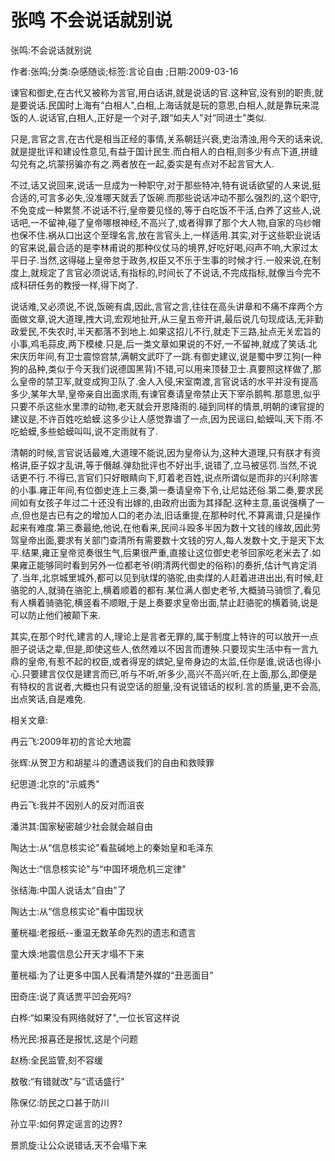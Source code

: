 # 张鸣  不会说话就别说    
    
张鸣:不会说话就别说    
作者:张鸣;分类:杂感随谈;标签:言论自由 ;日期:2009-03-16    
谏官和御史,在古代又被称为言官,用白话讲,就是说话的官.这种官,没有别的职责,就是要说话.民国时上海有“白相人",白相,上海话就是玩的意思,白相人,就是靠玩来混饭的人.说话官,白相人,正好是一个对子,跟“如夫人"对“同进士"类似.    
只是,言官之言,在古代是相当正经的事情,关系朝廷兴衰,吏治清浊,用今天的话来说,就是提批评和建设性意见,有益于国计民生.而白相人的白相,则多少有点下道,拼缝勾兑有之,坑蒙拐骗亦有之.两者放在一起,委实是有点对不起言官大人.    
不过,话又说回来,说话一旦成为一种职守,对于那些特冲,特有说话欲望的人来说,挺合适的,可言多必失,没准哪天就丢了饭碗.而那些说话冲动不那么强烈的,这个职守,不免变成一种累赘.不说话不行,皇帝要见怪的,等于白吃饭不干活,白养了这些人,说话吧,一不留神,碰了皇帝哪根神经,不高兴了,或者得罪了那个大人物,自家的乌纱帽也保不住.祸从口出这个至理名言,放在言官头上,一样适用.其实,对于这些职业说话的官来说,最合适的是李林甫说的那种仪仗马的境界,好吃好喝,闷声不响,大家过太平日子.当然,这得碰上皇帝怠于政务,权臣又不乐于生事的时候才行.一般来说,在制度上,就规定了言官必须说话,有指标的,时间长了不说话,不完成指标,就像当今完不成科研任务的教授一样,得下岗了.    
说话难,又必须说,不说,饭碗有虞,因此,言官之言,往往在高头讲章和不痛不痒两个方面做文章,说大道理,拽大词,宏观地扯开,从三皇五帝开讲,最后说几句现成话,无非勤政爱民,不失农时,半天都落不到地上.如果这招儿不行,就走下三路,扯点无关宏旨的小事,鸡毛蒜皮,两下模棱.只是,后一类文章如果说的不好,一不留神,就成了笑话.北宋庆历年间,有卫士震惊宫禁,满朝文武吓了一跳.有御史建议,说是蜀中罗江狗(一种狗的品种,类似于今天我们说德国黑背)不错,可以用来顶替卫士.真要照这样做了,那么皇帝的禁卫军,就变成狗卫队了.金人入侵,宋室南渡,言官说话的水平并没有提高多少,某年大旱,皇帝亲自出面求雨,有谏官奏请皇帝禁止天下宰杀鹅鸭.那意思,似乎只要不杀这些水里漂的动物,老天就会开恩降雨的.碰到同样的情景,明朝的谏官提的建议是,不许百姓吃蛤蟆.这多少让人感觉靠谱了一点,因为民谣曰,蛤蟆叫,天下雨.不吃蛤蟆,多些蛤蟆叫叫,说不定雨就有了.    
清朝的时候,言官说话最难,大道理不能说,因为皇帝认为,这种大道理,只有朕才有资格讲,臣子奴才乱讲,等于僭越.弹劾批评也不好出手,说错了,立马被惩罚.当然,不说话更不行.不得已,言官们只好眼睛向下,盯着老百姓,说点所谓似是而非的兴利除害的小事.雍正年间,有位御史连上三奏,第一奏请皇帝下令,让尼姑还俗.第二奏,要求民间如有女孩子年过二十还没有出嫁的,由政府出面为其择配.这种主意,虽说强横了一点,但也是古已有之的增加人口的老办法,旧话重提,在那种时代,不算离谱,只是操作起来有难度.第三奏最绝,他说,在他看来,民间斗殴多半因为数十文钱的缘故,因此劳驾皇帝出面,要求有关部门查清所有需要数十文钱的穷人,每人发数十文,于是天下太平.结果,雍正皇帝览奏很生气,后果很严重,直接让这位御史老爷回家吃老米去了.如果雍正能够同时看到另外一位都老爷(明清两代御史的俗称)的奏折,估计气肯定消了.当年,北京城里城外,都可以见到驮煤的骆驼,由卖煤的人赶着进进出出,有时候,赶骆驼的人,就骑在骆驼上,横着顺着的都有.某位满人御史老爷,大概骑马骑惯了,看见有人横着骑骆驼,横竖看不顺眼,于是上奏要求皇帝出面,禁止赶骆驼的横着骑,说是可以防止他们被颠下来.    
其实,在那个时代,建言的人,理论上是言者无罪的,属于制度上特许的可以放开一点胆子说话之辈,但是,即使这些人,依然难以不因言而遭殃.只要现实生活中有一言九鼎的皇帝,有惹不起的权臣,或者得宠的嫔妃,皇帝身边的太监,任你是谁,说话也得小心.只要建言仅仅是建言而已,听与不听,听多少,高兴不高兴听,在上面,那么,即便是有特权的言说者,大概也只有说空话的胆量,没有说错话的权利.言的质量,更不会高,出点笑话,自是难免.    
    
相关文章:    
冉云飞:2009年初的言论大地震    
张辉:从贺卫方和胡星斗的遭遇谈我们的自由和救赎罪    
纪思道:北京的“示威秀"    
冉云飞:我并不因别人的反对而沮丧    
潘洪其:国家秘密越少社会就会越自由    
陶达士:从“信息核实论"看盐碱地上的秦始皇和毛泽东    
陶达士:“信息核实论"与“中国环境危机三定律"    
张结海:中国人说话太“自由"了    
陶达士:从“信息核实论"看中国现状    
董桄福:老报纸--重温无数革命先烈的遗志和遗言    
童大焕:地震信息公开天才塌不下来    
董桄福:为了让更多中国人民看清楚外媒的“丑恶面目"    
田奇庄:说了真话贾平凹会死吗?    
白桦:“如果没有网络就好了",一位长官这样说    
杨光民:报喜还是报忧,这是个问题    
赵杨:全民监管,刻不容缓    
敖敬:“有错就改"与“谎话盛行"    
陈保亿:防民之口甚于防川    
孙立平:如何界定谣言的边界?    
景凯旋:让公众说错话,天不会塌下来